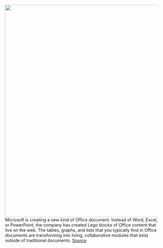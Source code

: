 <img src='https://cdn.vox-cdn.com/thumbor/nbOobBcKmqnMYfWqwEOAGcnVBb0=/0x0:2040x1360/1200x675/filters:focal(857x517:1183x843)/cdn.vox-cdn.com/uploads/chorus_image/image/66816015/acastro_200514_4022_microsoftFluid_0001.0.jpg' width='700px' /><br/>
Microsoft is creating a new kind of Office document. Instead of Word, Excel, or PowerPoint, the company has created Lego blocks of Office content that live on the web. The tables, graphs, and lists that you typically find in Office documents are transforming into living, collaborative modules that exist outside of traditional documents.
<a href='https://www.theverge.com/2020/5/19/21260005/microsoft-office-fluid-web-document-features-build'> Source <a/>